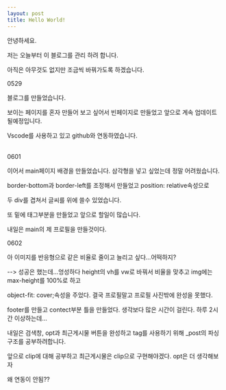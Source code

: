 ```yaml
---
layout: post
title: Hello World!
---
```


안녕하세요.

저는 오늘부터 이 블로그를 관리 하려 합니다.

아직은 아무것도 없지만 조금씩 바꿔가도록 하겠습니다.


0529

블로그를 만들었습니다.

보이는 페이지를 혼자 만들어 보고 싶어서 빈페이지로 만들었고 앞으로 계속 업데이트 될예정입니다.

Vscode를 사용하고 있고 github와 연동하였습니다.

<br>
0601

이어서 main페이지 배경을 만들었습니다. 삼각형을 넣고 싶었는데 정말 어려웠습니다.

border-bottom과 border-left를 조정해서 만들었고 position: relative속성으로 

두 div를 겹쳐서 글씨를 위에 쓸수 있었습니다.

또 밑에 태그부분을 만들었고 앞으로 할일이 많습니다.

내일은 main의 제 프로필을 만들것이다.

</p>
0602

아 이미지를 반응형으로 같은 비율로 줄이고 늘리고 싶다...어떡하지?

--> 성공은 했는데...엉성하다 height의 vh를 vw로 바꿔서 비율을 맞추고 img에는 max-height를 100%로 하고 

object-fit: cover;속성을 주었다. 결국 프로필말고 프로필 사진밖에 완성을 못했다.

footer를 만들고 contect부분 틀을 만들었다. 생각보다 많은 시간이 걸린다. 하루 2시간 이상하는데...

내일은 검색창, opt과 최근게시물 버튼을 완성하고 tag를 사용하기 위해 _post의 파싱구조를 공부하려합니다.

앞으로 clip에 대해 공부하고 최근게시물은 clip으로 구현해야겠다. opt은 더 생각해보자

왜 연동이 안됨??